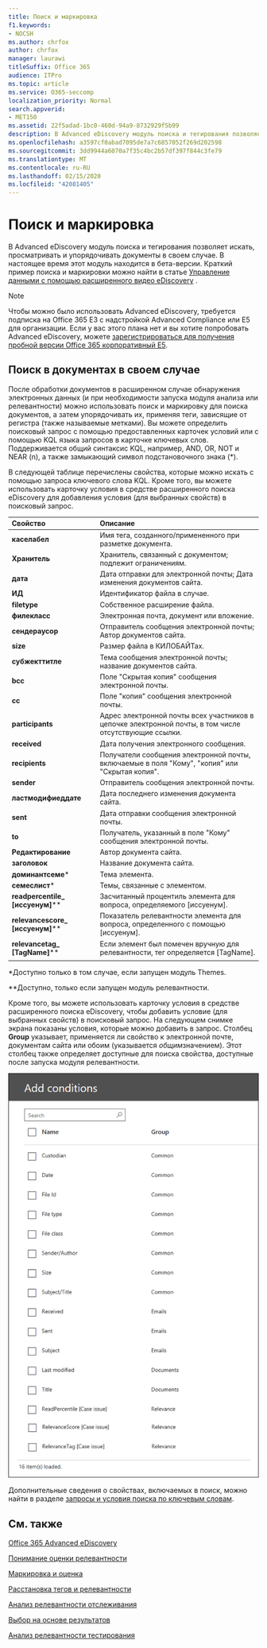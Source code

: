 ```yaml
---
title: Поиск и маркировка
f1.keywords:
- NOCSH
ms.author: chrfox
author: chrfox
manager: laurawi
titleSuffix: Office 365
audience: ITPro
ms.topic: article
ms.service: O365-seccomp
localization_priority: Normal
search.appverid:
- MET150
ms.assetid: 22f5adad-1bc0-460d-94a9-8732929f5b99
description: В Advanced eDiscovery модуль поиска и тегирования позволяет искать, просматривать и упорядочивать документы в своем случае. В настоящее время этот модуль находится в бета-версии.
ms.openlocfilehash: a3597cf0abad7095de7a7c6857052f269d202598
ms.sourcegitcommit: 3dd9944a6070a7f35c4bc2b57df397f844c3fe79
ms.translationtype: MT
ms.contentlocale: ru-RU
ms.lasthandoff: 02/15/2020
ms.locfileid: "42081405"
---
```

# <a name="search-and-tagging"></a>Поиск и маркировка

В Advanced eDiscovery модуль поиска и тегирования позволяет искать, просматривать и упорядочивать документы в своем случае. В настоящее время этот модуль находится в бета-версии. Краткий пример поиска и маркировки можно найти в статье [Управление данными с помощью расширенного видео eDiscovery](https://www.youtube.com/watch?v=VaPYL3DHP6I) .

> [!NOTE]
> Чтобы можно было использовать Advanced eDiscovery, требуется подписка на Office 365 E3 с надстройкой Advanced Compliance или E5 для организации. Если у вас этого плана нет и вы хотите попробовать Advanced eDiscovery, можете [зарегистрироваться для получения пробной версии Office 365 корпоративный E5](https://go.microsoft.com/fwlink/p/?LinkID=698279). 
  
## <a name="search-the-documents-in-your-case"></a>Поиск в документах в своем случае

После обработки документов в расширенном случае обнаружения электронных данных (и при необходимости запуска модуля анализа или релевантности) можно использовать поиск и маркировку для поиска документов, а затем упорядочивать их, применяя теги, зависящие от регистра (также называемые метками). Вы можете определить поисковый запрос с помощью предоставленных карточек условий или с помощью KQL языка запросов в карточке ключевых слов. Поддерживается общий синтаксис KQL, например, AND, OR, NOT и NEAR (n), а также замыкающий символ подстановочного знака (*). 

В следующей таблице перечислены свойства, которые можно искать с помощью запроса ключевого слова KQL. Кроме того, вы можете использовать карточку условия в средстве расширенного поиска eDiscovery для добавления условия (для выбранных свойств) в поисковый запрос.

|**Свойство**|**Описание**|
|:-----|:-----|
|**каселабел** <br/> | Имя тега, созданного/примененного при разметке документа. <br/> |
|**Хранитель** <br/> | Хранитель, связанный с документом; подлежит ограничениям. <br/> |
|**дата** <br/> | Дата отправки для электронной почты; Дата изменения документов сайта. <br/> |
|**ИД** <br/> | Идентификатор файла в случае. <br/> |
|**filetype** <br/> | Собственное расширение файла. <br/> |
|**филекласс** <br/> | Электронная почта, документ или вложение. <br/> |
|**сендераусор** <br/> | Отправитель сообщения электронной почты; Автор документов сайта. <br/> |
|**size** <br/> | Размер файла в КИЛОБАЙТах. <br/> |
|**субжекттитле** <br/> | Тема сообщения электронной почты; название документов сайта. <br/> |
|**bcc** <br/> | Поле "Скрытая копия" сообщения электронной почты. <br/> |
|**cc** <br/> | Поле "копия" сообщения электронной почты. <br/> |
|**participants** <br/> | Адрес электронной почты всех участников в цепочке электронной почты, в том числе отсутствующие ссылки. <br/> |
|**received** <br/> | Дата получения электронного сообщения. <br/> |
|**recipients** <br/> | Получатели сообщения электронной почты, включаемые в поля "Кому", "копия" или "Скрытая копия". <br/> |
|**sender** <br/> | Отправитель сообщения электронной почты. <br/> |
|**ластмодифиеддате** <br/> | Дата последнего изменения документа сайта. <br/> |
|**sent** <br/> | Дата отправки сообщения электронной почты. <br/> |
|**to** <br/> | Получатель, указанный в поле "Кому" сообщения электронной почты. <br/> |
|**Редактирование** <br/> | Автор документа сайта. <br/> |
|**заголовок** <br/> | Название документа сайта. <br/> |
|**доминантсеме**\* <br/> | Тема элемента. <br/> |
|**семеслист**\* <br/> | Темы, связанные с элементом. <br/> |
|**readpercentile_ [иссуенум]**\*\* <br/> | Засчитанный процентиль элемента для вопроса, определяемого [иссуенум]. <br/> |
|**relevancescore_ [иссуенум]**\*\* <br/> | Показатель релевантности элемента для вопроса, определенного с помощью [иссуенум]. <br/> |
|**relevancetag_ [TagName]**\*\* <br/> | Если элемент был помечен вручную для релевантности, тег определяется [TagName]. <br/> |
|||

\*Доступно только в том случае, если запущен модуль Themes.

\*\*Доступно, только если запущен модуль релевантности.

Кроме того, вы можете использовать карточку условия в средстве расширенного поиска eDiscovery, чтобы добавить условие (для выбранных свойств) в поисковый запрос. На следующем снимке экрана показаны условия, которые можно добавить в запрос. Столбец **Group** указывает, применяется ли свойство к электронной почте, документам сайта или обоим (указывается *общим*значением). Этот столбец также определяет доступные для поиска свойства, доступные после запуска модуля релевантности.

![Условия поиска в расширенном средстве поиска eDiscovery](../media/AeDSearchConditions.png)

Дополнительные сведения о свойствах, включаемых в поиск, можно найти в разделе [запросы и условия поиска по ключевым словам](keyword-queries-and-search-conditions.md).
  
## <a name="see-also"></a>См. также

[Office 365 Advanced eDiscovery](office-365-advanced-ediscovery.md)
  
[Понимание оценки релевантности](assessment-in-relevance-in-advanced-ediscovery.md)
  
[Маркировка и оценка](tagging-and-assessment-in-advanced-ediscovery.md)
  
[Расстановка тегов и релевантности](tagging-and-relevance-training-in-advanced-ediscovery.md)
  
[Анализ релевантности отслеживания](track-relevance-analysis-in-advanced-ediscovery.md)
  
[Выбор на основе результатов](decision-based-on-the-results-in-advanced-ediscovery.md)
  
[Анализ релевантности тестирования](test-relevance-analysis-in-advanced-ediscovery.md)

